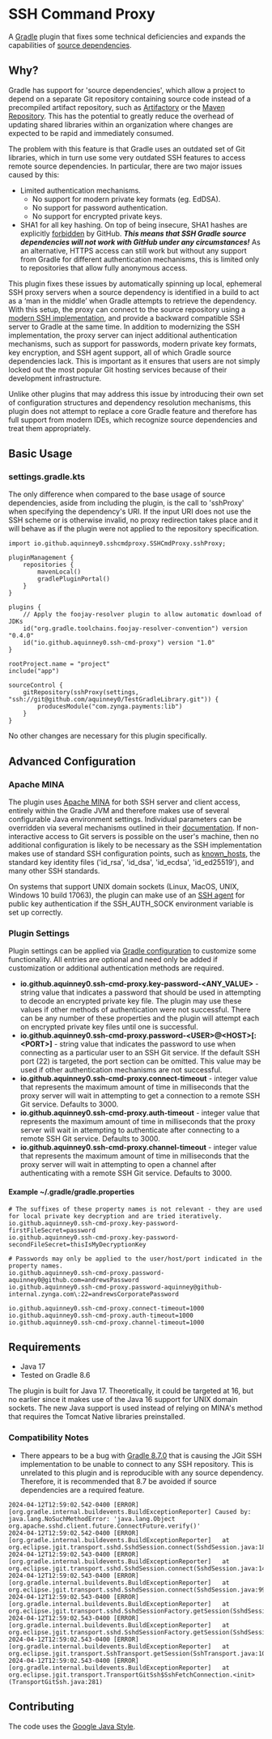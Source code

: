# SSH Command Proxy

A [Gradle](https://gradle.org/) plugin that fixes some technical deficiencies and expands the capabilities of [source dependencies](https://blog.gradle.org/introducing-source-dependencies).

## Why?

Gradle has support for 'source dependencies', which allow a project to depend on a separate Git repository containing source code instead of a precompiled artifact repository, such as [Artifactory](https://jfrog.com/artifactory/) or the [Maven Repository](https://mvnrepository.com/). This has the potential to greatly reduce the overhead of updating shared libraries within an organization where changes are expected to be rapid and immediately consumed.

The problem with this feature is that Gradle uses an outdated set of Git libraries, which in turn use some very outdated SSH features to access remote source dependencies. In particular, there are two major issues caused by this:

* Limited authentication mechanisms.
    * No support for modern private key formats (eg. EdDSA).
    * No support for password authentication.
    * No support for encrypted private keys.
* SHA1 for all key hashing. On top of being insecure, SHA1 hashes are explicitly [forbidden](https://github.blog/2021-09-01-improving-git-protocol-security-github/#dropping-insecure-algorithms) by GitHub. ***This means that SSH Gradle source dependencies will not work with GitHub under any circumstances!*** As an alternative, HTTPS access can still work but without any support from Gradle for different authentication mechanisms, this is limited only to repositories that allow fully anonymous access.

This plugin fixes these issues by automatically spinning up local, ephemeral SSH proxy servers when a source dependency is identified in a build to act as a ‘man in the middle’ when Gradle attempts to retrieve the dependency. With this setup, the proxy can connect to the source repository using a [modern SSH implementation](https://mina.apache.org/sshd-project/), and provide a backward compatible SSH server to Gradle at the same time. In addition to modernizing the SSH implementation, the proxy server can inject additional authentication mechanisms, such as support for passwords, modern private key formats, key encryption, and SSH agent support, all of which Gradle source dependencies lack. This is important as it ensures that users are not simply locked out the most popular Git hosting services because of their development infrastructure.

Unlike other plugins that may address this issue by introducing their own set of configuration structures and dependency resolution mechanisms, this plugin does not attempt to replace a core Gradle feature and therefore has full support from modern IDEs, which recognize source dependencies and treat them appropriately.

## Basic Usage

### settings.gradle.kts
The only difference when compared to the base usage of source dependencies, aside from including the plugin, is the call to 'sshProxy' when specifying the dependency's URI. If the input URI does not use the SSH scheme or is otherwise invalid, no proxy redirection takes place and it will behave as if the plugin were not applied to the repository specification.

```
import io.github.aquinney0.sshcmdproxy.SSHCmdProxy.sshProxy;

pluginManagement {
    repositories {
        mavenLocal()
        gradlePluginPortal()
    }
}

plugins {
    // Apply the foojay-resolver plugin to allow automatic download of JDKs
    id("org.gradle.toolchains.foojay-resolver-convention") version "0.4.0"
    id("io.github.aquinney0.ssh-cmd-proxy") version "1.0"
}

rootProject.name = "project"
include("app")

sourceControl {
    gitRepository(sshProxy(settings, "ssh://git@github.com/aquinney0/TestGradleLibrary.git")) {
        producesModule("com.zynga.payments:lib")
    }
}
```

No other changes are necessary for this plugin specifically.

## Advanced Configuration
### Apache MINA
The plugin uses [Apache MINA](https://mina.apache.org/) for both SSH server and client access, entirely within the Gradle JVM and therefore makes use of several configurable Java environment settings. Individual parameters can be overridden via several mechanisms outlined in their [documentation](https://github.com/apache/mina-sshd/blob/master/docs/internals.md#advanced-configuration-and-interaction). If non-interactive access to Git servers is possible on the user's machine, then no additional configuration is likely to be necessary as the SSH implementation makes use of standard SSH configuration points, such as [known_hosts](https://en.wikibooks.org/wiki/OpenSSH/Client_Configuration_Files#~/.ssh/known_hosts), the standard key identity files ('id_rsa', 'id_dsa', 'id_ecdsa', 'id_ed25519'), and many other SSH standards.

On systems that support UNIX domain sockets (Linux, MacOS, UNIX, Windows 10 build 17063), the plugin can make use of an [SSH agent](https://docs.github.com/en/authentication/connecting-to-github-with-ssh/using-ssh-agent-forwarding) for public key authentication if the SSH_AUTH_SOCK environment variable is set up correctly.

### Plugin Settings
Plugin settings can be applied via [Gradle configuration](https://docs.gradle.org/current/userguide/build_environment.html) to customize some functionality. All entries are optional and need only be added if customization or additional authentication methods are required.

* **io.github.aquinney0.ssh-cmd-proxy.key-password-<ANY_VALUE>** - string value that indicates a password that should be used in attempting to decode an encrypted private key file. The plugin may use these values if other methods of authentication were not successful. There can be any number of these properties and the plugin will attempt each on encrypted private key files until one is successful.
* **io.github.aquinney0.ssh-cmd-proxy.password-\<USER\>@\<HOST\>[:\<PORT\>]** - string value that indicates the password to use when connecting as a particular user to an SSH Git service. If the default SSH port (22) is targeted, the port section can be omitted. This value may be used if other authentication mechanisms are not successful.
* **io.github.aquinney0.ssh-cmd-proxy.connect-timeout** - integer value that represents the maximum amount of time in milliseconds that the proxy server will wait in attempting to get a connection to a remote SSH Git service. Defaults to 3000.
* **io.github.aquinney0.ssh-cmd-proxy.auth-timeout** - integer value that represents the maximum amount of time in milliseconds that the proxy server will wait in attempting to authenticate after connecting to a remote SSH Git service. Defaults to 3000.
* **io.github.aquinney0.ssh-cmd-proxy.channel-timeout** - integer value that represents the maximum amount of time in milliseconds that the proxy server will wait in attempting to open a channel after authenticating with a remote SSH Git service. Defaults to 3000.

#### Example ~/.gradle/gradle.properties
```properties
# The suffixes of these property names is not relevant - they are used for local private key decryption and are tried iteratively.
io.github.aquinney0.ssh-cmd-proxy.key-password-firstFileSecret=password
io.github.aquinney0.ssh-cmd-proxy.key-password-secondFileSecret=thisIsMyDecryptionKey

# Passwords may only be applied to the user/host/port indicated in the property names.
io.github.aquinney0.ssh-cmd-proxy.password-aquinney0@github.com=andrewsPassword
io.github.aquinney0.ssh-cmd-proxy.password-aquinney@github-internal.zynga.com\:22=andrewsCorporatePassword

io.github.aquinney0.ssh-cmd-proxy.connect-timeout=1000
io.github.aquinney0.ssh-cmd-proxy.auth-timeout=1000
io.github.aquinney0.ssh-cmd-proxy.channel-timeout=1000
```

## Requirements

* Java 17
* Tested on Gradle 8.6

The plugin is built for Java 17. Theoretically, it could be targeted at 16, but no earlier since it makes use of the Java 16 support for UNIX domain sockets. The new Java support is used instead of relying on MINA's method that requires the Tomcat Native libraries preinstalled.

### Compatibility Notes

* There appears to be a bug with [Gradle 8.7.0](https://github.com/gradle/gradle/releases/tag/v8.7.0) that is causing the JGit SSH implementation to be unable to connect to any SSH repository. This is unrelated to this plugin and is reproducible with any source dependency. Therefore, it is recommended that 8.7 be avoided if source dependencies are a required feature.

```
2024-04-12T12:59:02.542-0400 [ERROR] [org.gradle.internal.buildevents.BuildExceptionReporter] Caused by: java.lang.NoSuchMethodError: 'java.lang.Object org.apache.sshd.client.future.ConnectFuture.verify()'
2024-04-12T12:59:02.542-0400 [ERROR] [org.gradle.internal.buildevents.BuildExceptionReporter] 	at org.eclipse.jgit.transport.sshd.SshdSession.connect(SshdSession.java:189)
2024-04-12T12:59:02.543-0400 [ERROR] [org.gradle.internal.buildevents.BuildExceptionReporter] 	at org.eclipse.jgit.transport.sshd.SshdSession.connect(SshdSession.java:142)
2024-04-12T12:59:02.543-0400 [ERROR] [org.gradle.internal.buildevents.BuildExceptionReporter] 	at org.eclipse.jgit.transport.sshd.SshdSession.connect(SshdSession.java:99)
2024-04-12T12:59:02.543-0400 [ERROR] [org.gradle.internal.buildevents.BuildExceptionReporter] 	at org.eclipse.jgit.transport.sshd.SshdSessionFactory.getSession(SshdSessionFactory.java:235)
2024-04-12T12:59:02.543-0400 [ERROR] [org.gradle.internal.buildevents.BuildExceptionReporter] 	at org.eclipse.jgit.transport.sshd.SshdSessionFactory.getSession(SshdSessionFactory.java:1)
2024-04-12T12:59:02.543-0400 [ERROR] [org.gradle.internal.buildevents.BuildExceptionReporter] 	at org.eclipse.jgit.transport.SshTransport.getSession(SshTransport.java:107)
2024-04-12T12:59:02.543-0400 [ERROR] [org.gradle.internal.buildevents.BuildExceptionReporter] 	at org.eclipse.jgit.transport.TransportGitSsh$SshFetchConnection.<init>(TransportGitSsh.java:281)
```

## Contributing

The code uses the [Google Java Style](https://github.com/google/google-java-format).